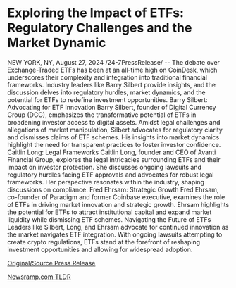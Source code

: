 # Exploring the Impact of ETFs: Regulatory Challenges and the Market Dynamic

NEW YORK, NY, August 27, 2024 /24-7PressRelease/ -- The debate over Exchange-Traded ETFs has been at an all-time high on CoinDesk, which underscores their complexity and integration into traditional financial frameworks. Industry leaders like Barry Silbert provide insights, and the discussion delves into regulatory hurdles, market dynamics, and the potential for ETFs to redefine investment opportunities.   Barry Silbert: Advocating for ETF Innovation  Barry Silbert, founder of Digital Currency Group (DCG), emphasizes the transformative potential of ETFs in broadening investor access to digital assets. Amidst legal challenges and allegations of market manipulation, Silbert advocates for regulatory clarity and dismisses claims of ETF schemes. His insights into market dynamics highlight the need for transparent practices to foster investor confidence.   Caitlin Long: Legal Frameworks   Caitlin Long, founder and CEO of Avanti Financial Group, explores the legal intricacies surrounding ETFs and their impact on investor protection. She discusses ongoing lawsuits and regulatory hurdles facing ETF approvals and advocates for robust legal frameworks. Her perspective resonates within the industry, shaping discussions on compliance.  Fred Ehrsam: Strategic Growth  Fred Ehrsam, co-founder of Paradigm and former Coinbase executive, examines the role of ETFs in driving market innovation and strategic growth. Ehrsam highlights the potential for ETFs to attract institutional capital and expand market liquidity while dismissing ETF schemes.   Navigating the Future of ETFs   Leaders like Silbert, Long, and Ehrsam advocate for continued innovation as the market navigates ETF integration. With ongoing lawsuits attempting to create crypto regulations, ETFs stand at the forefront of reshaping investment opportunities and allowing for widespread adoption. 

[Original/Source Press Release](https://www.24-7pressrelease.com/press-release/513782/exploring-the-impact-of-etfs-regulatory-challenges-and-the-market-dynamic) 

[Newsramp.com TLDR](https://newsramp.com/None) 